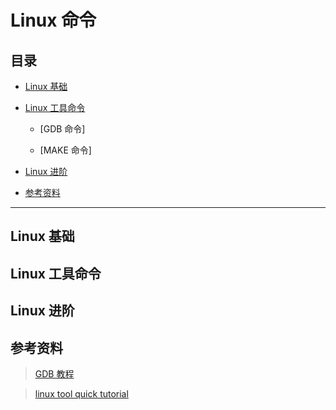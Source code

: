 # Linux 命令

## 目录

* [Linux 基础](#Linux基础)

* [Linux 工具命令](#Linux工具命令)

    * [GDB 命令]

    * [MAKE 命令]

* [Linux 进阶](#linux进阶)

* [参考资料](#参考资料)

---

## Linux 基础

## Linux 工具命令

## Linux 进阶


## 参考资料

>[GDB 教程](https://wizardforcel.gitbooks.io/100-gdb-tips/set-follow-fork-mode-child.html)


>[linux tool quick tutorial](https://linuxtools-rst.readthedocs.io/zh_CN/latest/base/index.html)
